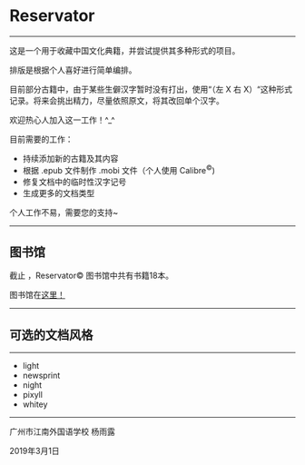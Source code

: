 # Reservator

---

这是一个用于收藏中国文化典籍，并尝试提供其多种形式的项目。

排版是根据个人喜好进行简单编排。

目前部分古籍中，由于某些生僻汉字暂时没有打出，使用“（左 X 右 X）“这种形式记录。将来会挑出精力，尽量依照原文，将其改回单个汉字。

欢迎热心人加入这一工作！^_^

目前需要的工作：

- 持续添加新的古籍及其内容
- 根据 .epub 文件制作 .mobi 文件（个人使用  Calibre<sup>&copy;</sup>)
- 修复文档中的临时性汉字记号
- 生成更多的文档类型

个人工作不易，需要您的支持~

---

## 图书馆

截止<span id="now"></span> ，Reservator&copy; 图书馆中共有书籍18本。

图书馆在[这里！](list)

---


## 可选的文档风格

---

- light
- newsprint
- night
- pixyll
- whitey





---

广州市江南外国语学校 杨雨露

2019年3月1日

<script type="text/javascript">
    var date = new Date();
    var year = date.getFullYear();
    var month = date.getMonth() + 1;
    var day = date.getDate();
    if (month < 10) {
        month = "0" + month;
    }
    if (day < 10) {
        day = "0" + day;
    }
    var nowDate = year + "年" + month + "月" + day + "日";
    document.getElementById("now").innerHTML = nowDate;
</script>

